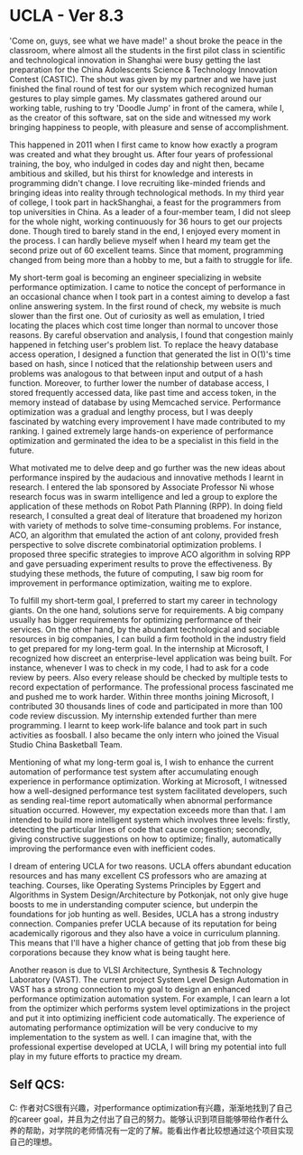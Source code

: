 # UCLA - Ver 8.3

'Come on, guys, see what we have made!' a shout broke the peace in the classroom, where almost all the students in the first pilot class in scientific and technological innovation in Shanghai were busy getting the last preparation for the China Adolescents Science & Technology Innovation Contest \(CASTIC\). The shout was given by my partner and we have just finished the final round of test for our system which recognized human gestures to play simple games. My classmates gathered around our working table, rushing to try 'Doodle Jump' in front of the camera, while I, as the creator of this software, sat on the side and witnessed my work bringing happiness to people, with pleasure and sense of accomplishment.

This happened in 2011 when I first came to know how exactly a program was created and what they brought us. After four years of professional training, the boy, who indulged in codes day and night then, became ambitious and skilled, but his thirst for knowledge and interests in programming didn't change. I love recruiting like-minded friends and bringing ideas into reality through technological methods. In my third year of college, I took part in hackShanghai, a feast for the programmers from top universities in China. As a leader of a four-member team, I did not sleep for the whole night, working continuously for 36 hours to get our projects done. Though tired to barely stand in the end, I enjoyed every moment in the process. I can hardly believe myself when I heard my team get the second prize out of 60 excellent teams. Since that moment, programming changed from being more than a hobby to me, but a faith to struggle for life.

My short-term goal is becoming an engineer specializing in website performance optimization. I came to notice the concept of performance in an occasional chance when I took part in a contest aiming to develop a fast online answering system. In the first round of check, my website is much slower than the first one. Out of curiosity as well as emulation, I tried locating the places which cost time longer than normal to uncover those reasons. By careful observation and analysis, I found that congestion mainly happened in fetching user's problem list. To replace the heavy database access operation, I designed a function that generated the list in O\(1\)'s time based on hash, since I noticed that the relationship between users and problems was analogous to that between input and output of a hash function. Moreover, to further lower the number of database access, I stored frequently accessed data, like past time and access token, in the memory instead of database by using Memcached service. Performance optimization was a gradual and lengthy process, but I was deeply fascinated by watching every improvement I have made contributed to my ranking. I gained extremely large hands-on experience of performance optimization and germinated the idea to be a specialist in this field in the future.

What motivated me to delve deep and go further was the new ideas about performance inspired by the audacious and innovative methods I learnt in research. I entered the lab sponsored by Associate Professor Ni whose research focus was in swarm intelligence and led a group to explore the application of these methods on Robot Path Planning \(RPP\). In doing field research, I consulted a great deal of literature that broadened my horizon with variety of methods to solve time-consuming problems. For instance, ACO, an algorithm that emulated the action of ant colony, provided fresh perspective to solve discrete combinatorial optimization problems. I proposed three specific strategies to improve ACO algorithm in solving RPP and gave persuading experiment results to prove the effectiveness. By studying these methods, the future of computing, I saw big room for improvement in performance optimization, waiting me to explore.

To fulfill my short-term goal, I preferred to start my career in technology giants. On the one hand, solutions serve for requirements. A big company usually has bigger requirements for optimizing performance of their services. On the other hand, by the abundant technological and sociable resources in big companies, I can build a firm foothold in the industry field to get prepared for my long-term goal. In the internship at Microsoft, I recognized how discreet an enterprise-level application was being built. For instance, whenever I was to check in my code, I had to ask for a code review by peers. Also every release should be checked by multiple tests to record expectation of performance. The professional process fascinated me and pushed me to work harder. Within three months joining Microsoft, I contributed 30 thousands lines of code and participated in more than 100 code review discussion. My internship extended further than mere programming. I learnt to keep work-life balance and took part in such activities as foosball. I also became the only intern who joined the Visual Studio China Basketball Team.

Mentioning of what my long-term goal is, I wish to enhance the current automation of performance test system after accumulating enough experience in performance optimization. Working at Microsoft, I witnessed how a well-designed performance test system facilitated developers, such as sending real-time report automatically when abnormal performance situation occurred. However, my expectation exceeds more than that. I am intended to build more intelligent system which involves three levels: firstly, detecting the particular lines of code that cause congestion; secondly, giving constructive suggestions on how to optimize; finally, automatically improving the performance even with inefficient codes.

I dream of entering UCLA for two reasons. UCLA offers abundant education resources and has many excellent CS professors who are amazing at teaching. Courses, like Operating Systems Principles by Eggert and Algorithms in System Design/Architecture by Potkonjak, not only give huge boosts to me in understanding computer science, but underpin the foundations for job hunting as well. Besides, UCLA has a strong industry connection. Companies prefer UCLA because of its reputation for being academically rigorous and they also have a voice in curriculum planning. This means that I'll have a higher chance of getting that job from these big corporations because they know what is being taught here.

Another reason is due to VLSI Architecture, Synthesis & Technology Laboratory \(VAST\). The current project System Level Design Automation in VAST has a strong connection to my goal to design an enhanced performance optimization automation system. For example, I can learn a lot from the optimizer which performs system level optimizations in the project and put it into optimizing inefficient code automatically. The experience of automating performance optimization will be very conducive to my implementation to the system as well. I can imagine that, with the professional expertise developed at UCLA, I will bring my potential into full play in my future efforts to practice my dream.

## Self QCS:

C: 作者对CS很有兴趣，对performance optimization有兴趣，渐渐地找到了自己的career goal，并且为之付出了自己的努力。能够认识到项目能够带给作者什么养的帮助，对学院的老师情况有一定的了解。能看出作者比较想通过这个项目实现自己的理想。

